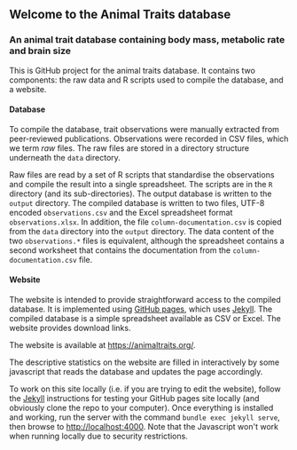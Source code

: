 ## Welcome to the Animal Traits database

### An animal trait database containing body mass, metabolic rate and brain size

This is GitHub project for the animal traits database. It contains two components: the raw data and R scripts used to compile the database, and a website.

#### Database

To compile the database, trait observations were manually extracted from peer-reviewed publications. Observations were recorded in CSV files, which we term _raw_ files. The raw files are stored in a directory structure underneath the `data` directory.

Raw files are read by a set of R scripts that standardise the observations and compile the result into a single spreadsheet. The scripts are in the `R` directory (and its sub-directories). The output database is written to the `output` directory. The compiled database is written to two files, UTF-8 encoded `observations.csv` and the Excel spreadsheet format `observations.xlsx`. In addition, the file `column-documentation.csv` is copied from the `data` directory into the `output` directory. The data content of the two `observations.*` files is equivalent, although the spreadsheet contains a second worksheet that contains the documentation from the `column-documentation.csv` file.

#### Website

The website is intended to provide straightforward access to the compiled database. It is implemented using [GitHub pages](https://pages.github.com/), which uses [Jekyll](https://docs.github.com/en/pages/setting-up-a-github-pages-site-with-jekyll). The compiled database is a simple spreadsheet available as CSV or Excel. The website provides download links.

The website is available at https://animaltraits.org/.

The descriptive statistics on the website are filled in interactively by some javascript that reads the database and updates the page accordingly.

To work on this site locally (i.e. if you are trying to edit the website), follow the [Jekyll](https://docs.github.com/en/pages/setting-up-a-github-pages-site-with-jekyll) instructions for testing your GitHub pages site locally (and obviously clone the repo to your computer). Once everything is installed and working, run the server with the command `bundle exec jekyll serve`, then browse to [http://localhost:4000](http://localhost:4000). Note that the Javascript won't work when running locally due to security restrictions.
